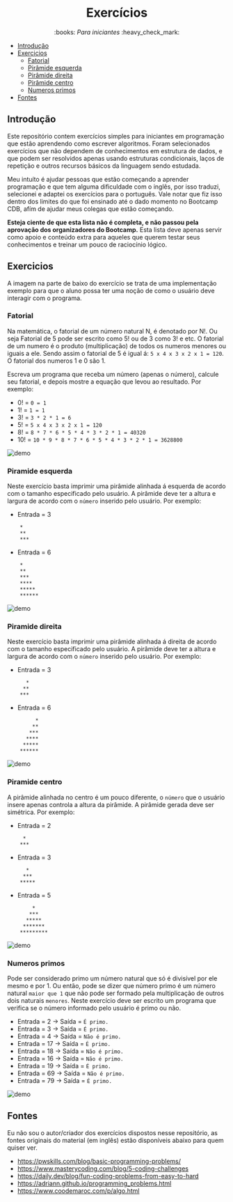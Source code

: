 <h1 align="center">
    Exercícios
</h1>

<p align="center">:books: <em>Para iniciantes</em> :heavy_check_mark:</p>

<!--toc:start-->

- [Introdução](#introdução)
- [Exercicios](#exercicios)
    - [Fatorial](#fatorial)
    - [Pirâmide esquerda](#piramide-esquerda)
    - [Pirâmide direita](#piramide-direita)
    - [Pirâmide centro](#piramide-centro)
    - [Numeros primos](#numeros-primos)
- [Fontes](#fontes)

<!--toc:end-->

## Introdução

Este repositório contem exercícios simples para iniciantes em programação que estão aprendendo como escrever algoritmos.
Foram selecionados exercícios que não dependem de conhecimentos em estrutura de dados, e que podem ser resolvidos apenas usando estruturas condicionais, laços de repetição e outros recursos básicos da linguagem sendo estudada.

Meu intuíto é ajudar pessoas que estão começando a aprender programação e que tem alguma dificuldade com o inglês, por isso traduzi, selecionei e adaptei os exercícios para o português. Vale notar
que fiz isso dentro dos limites do que foi ensinado até o dado momento no Bootcamp CDB, afím de ajudar meus colegas que estão começando. 

**Esteja ciente de que esta lista não é completa, e não passou pela aprovação dos organizadores do Bootcamp.**
Esta lista deve apenas servir como apoio e conteúdo extra para aqueles que querem testar seus conhecimentos e treinar um pouco de raciocínio lógico.

## Exercicios

A imagem na parte de baixo do exercício se trata de uma implementação exemplo para que o aluno possa ter uma noção de como o usuário deve interagir com o programa.

### Fatorial

Na matemática, o fatorial de um número natural N, é denotado por N!. Ou seja Fatorial de 5 pode ser escrito como 5! ou de 3 como 3! e etc.
O fatorial de um numero é o produto (multiplicação) de todos os numeros menores ou iguais a ele. Sendo assim o fatorial de 5 é igual á: `5 x 4 x 3 x 2 x 1 = 120`. O fatorial dos numeros 1 e 0 são 1.

Escreva um programa que receba um número (apenas o número), calcule seu fatorial, e depois mostre a equação que levou ao resultado. Por exemplo: 
- 0! = `0 = 1`
- 1! = `1 = 1`
- 3! = `3 * 2 * 1 = 6`
- 5! = `5 x 4 x 3 x 2 x 1 = 120`
- 8! = `8 * 7 * 6 * 5 * 4 * 3 * 2 * 1 = 40320`
- 10! = `10 * 9 * 8 * 7 * 6 * 5 * 4 * 3 * 2 * 1 = 3628800`

![demo](./imagens/fatorial.gif)

### Piramide esquerda

Neste exercício basta imprimir uma pirâmide alinhada á esquerda de acordo com o tamanho especificado pelo usuário. A pirâmide deve ter a altura 
e largura de acordo com o `número` inserido pelo usuário. Por exemplo:

- Entrada = 3
```
    *
    **
    ***
```
- Entrada = 6
```
    *
    **
    ***
    ****
    *****
    ******
```

![demo](./imagens/piramide.gif)

### Piramide direita

Neste exercício basta imprimir uma pirâmide alinhada á direita de acordo com o tamanho especificado pelo usuário. A pirâmide deve ter a altura 
e largura de acordo com o `número` inserido pelo usuário. Por exemplo:

- Entrada = 3
```
      *
     **
    ***
```
- Entrada = 6
```
         *
        **
       ***
      ****
     *****
    ******
```

![demo](./imagens/piramideDireita.gif)

### Piramide centro

A pirâmide alinhada no centro é um pouco diferente, o `número` que o usuário insere apenas controla a altura da pirâmide. A pirâmide gerada deve ser
simétrica. Por exemplo:

- Entrada = 2
```
     *
    ***
```
- Entrada = 3
```
      *
     ***
    *****
```
- Entrada = 5
```
        *
       ***
      *****
     *******
    *********
```

![demo](./imagens/piramideCentro.gif)

### Numeros primos

Pode ser considerado primo um número natural que só é divisível por ele mesmo e por 1. Ou então, pode se dizer que número primo é um número natural `maior que 1` que não pode ser formado pela multiplicação de outros dois naturais `menores`.
Neste exercício deve ser escrito um programa que verifica se o número informado pelo usuário é primo ou não.

- Entrada = 2  -> Saída = `É primo.`
- Entrada = 3  -> Saída = `É primo.`
- Entrada = 4  -> Saída = `Não é primo.`
- Entrada = 17 -> Saída =  `É primo.`
- Entrada = 18 -> Saída =  `Não é primo.`
- Entrada = 16 -> Saída =  `Não é primo.`
- Entrada = 19 -> Saída =  `É primo.`
- Entrada = 69 -> Saída =  `Não é primo.`
- Entrada = 79 -> Saída =  `É primo.`

![demo](./imagens/primos.gif)

## Fontes

Eu não sou o autor/criador dos exercícios dispostos nesse repositório, as fontes originais do material (em inglês) estão disponíveis abaixo para quem quiser ver.

- https://pwskills.com/blog/basic-programming-problems/
- https://www.masterycoding.com/blog/5-coding-challenges
- https://daily.dev/blog/fun-coding-problems-from-easy-to-hard
- https://adriann.github.io/programming_problems.html
- https://www.coodemaroc.com/p/algo.html
